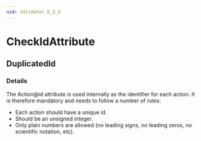 ```yaml
---
uid: Validator_6_2_5
---
```


# CheckIdAttribute

## DuplicatedId

<!-- Description, Properties, ... sections are auto-generated. -->
<!-- REPLACE ME AUTO-GENERATION -->

### Details

The Action@id attribute is used internally as the identifier for each action.
It is therefore mandatory and needs to follow a number of rules:
- Each action should have a unique id.
- Should be an unsigned integer.
- Only plain numbers are allowed (no leading signs, no leading zeros, no scientific notation, etc).

<!-- Uncomment to add example code -->
<!--### Example code-->
